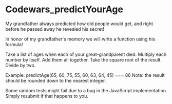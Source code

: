 # Codewars_predictYourAge

My grandfather always predicted how old people would get, and right before he passed away he revealed his secret!

In honor of my grandfather's memory we will write a function using his formula!

Take a list of ages when each of your great-grandparent died.
Multiply each number by itself.
Add them all together.
Take the square root of the result.
Divide by two.

Example:
predictAge(65, 60, 75, 55, 60, 63, 64, 45) === 86
Note: the result should be rounded down to the nearest integer.

Some random tests might fail due to a bug in the JavaScript implementation. Simply resubmit if that happens to you.
